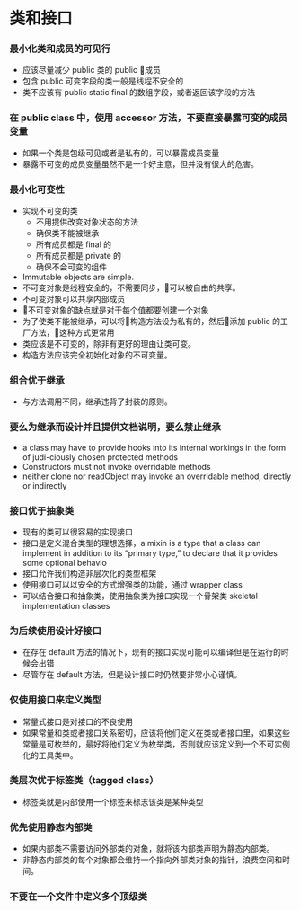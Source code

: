# 类和接口
<!-- toc -->

### 最小化类和成员的可见行
* 应该尽量减少 public 类的 public 成员
* 包含 public 可变字段的类一般是线程不安全的
* 类不应该有 public static final 的数组字段，或者返回该字段的方法

### 在 public class 中，使用 accessor 方法，不要直接暴露可变的成员变量
* 如果一个类是包级可见或者是私有的，可以暴露成员变量
* 暴露不可变的成员变量虽然不是一个好主意，但并没有很大的危害。

### 最小化可变性
* 实现不可变的类
  - 不用提供改变对象状态的方法
  - 确保类不能被继承
  - 所有成员都是 final 的
  - 所有成员都是 private 的
  - 确保不会可变的组件
* Immutable objects are simple.
* 不可变对象是线程安全的，不需要同步，可以被自由的共享。
* 不可变对象可以共享内部成员
* 不可变对象的缺点就是对于每个值都要创建一个对象
* 为了使类不能被继承，可以将构造方法设为私有的，然后添加 public
 的工厂方法，这种方式更常用
* 类应该是不可变的，除非有更好的理由让类可变。
* 构造方法应该完全初始化对象的不可变量。

### 组合优于继承
* 与方法调用不同，继承违背了封装的原则。

### 要么为继承而设计并且提供文档说明，要么禁止继承
* a class may have to provide hooks into its internal workings in the form of judi-ciously  chosen  protected  methods
* Constructors  must  not  invoke  overridable  methods
* neither clone nor readObject may invoke an overridable method, directly or indirectly

### 接口优于抽象类
* 现有的类可以很容易的实现接口
* 接口是定义混合类型的理想选择，a mixin is a type that a class can implement in addition to its “primary type,” to declare that it provides some optional behavio
* 接口允许我们构造非层次化的类型框架
* 使用接口可以以安全的方式增强类的功能，通过 wrapper class
* 可以结合接口和抽象类，使用抽象类为接口实现一个骨架类 skeletal implementation classes

### 为后续使用设计好接口
* 在存在 default 方法的情况下，现有的接口实现可能可以编译但是在运行的时候会出错
* 尽管存在 default 方法，但是设计接口时仍然要非常小心谨慎。

### 仅使用接口来定义类型
* 常量式接口是对接口的不良使用
* 如果常量和类或者接口关系密切，应该将他们定义在类或者接口里，如果这些常量是可枚举的，最好将他们定义为枚举类，否则就应该定义到一个不可实例化的工具类中。

### 类层次优于标签类（tagged class）
* 标签类就是内部使用一个标签来标志该类是某种类型

### 优先使用静态内部类
* 如果内部类不需要访问外部类的对象，就将该内部类声明为静态内部类。
* 非静态内部类的每个对象都会维持一个指向外部类对象的指针，浪费空间和时间。

### 不要在一个文件中定义多个顶级类
